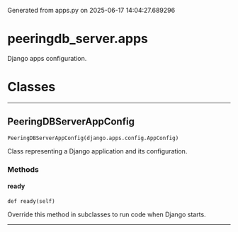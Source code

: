 Generated from apps.py on 2025-06-17 14:04:27.689296

# peeringdb_server.apps

Django apps configuration.

# Classes
---

## PeeringDBServerAppConfig

```
PeeringDBServerAppConfig(django.apps.config.AppConfig)
```

Class representing a Django application and its configuration.


### Methods

#### ready
`def ready(self)`

Override this method in subclasses to run code when Django starts.

---
